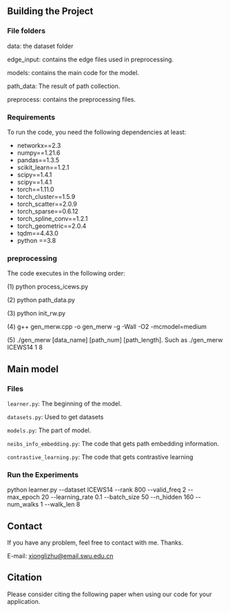 
## Building the Project

### File folders

data: the dataset folder

edge_input: contains the edge files used in preprocessing.

models: contains the main code for the model.

path_data: The result of path collection.

preprocess: contains the preprocessing files.


### Requirements
To run the code, you need the following dependencies at least:

- networkx==2.3 
- numpy==1.21.6 
- pandas==1.3.5 
- scikit_learn==1.2.1 
- scipy==1.4.1
- scipy==1.4.1 
- torch==1.11.0 
- torch_cluster==1.5.9 
- torch_scatter==2.0.9 
- torch_sparse==0.6.12 
- torch_spline_conv==1.2.1 
- torch_geometric==2.0.4 
- tqdm==4.43.0 
- python ==3.8

### preprocessing
The code executes in the following order:

(1) python process_icews.py

(2) python path_data.py

(3) python init_rw.py

(4) g++ gen_merw.cpp -o gen_merw -g -Wall -O2 -mcmodel=medium

(5) ./gen_merw [data_name] [path_num] [path_length]. Such as ./gen_merw ICEWS14 1 8

## Main model

### Files
`learner.py`: The beginning of the model.

`datasets.py`: Used to get datasets

`models.py`: The part of model.

`neibs_info_embedding.py`: The code that gets path embedding information.

`contrastive_learning.py`: The code that gets contrastive learning

### Run the Experiments
python learner.py --dataset ICEWS14 --rank 800  --valid_freq 2 --max_epoch 20 --learning_rate 0.1 --batch_size 50 --n_hidden 160 --num_walks 1 --walk_len 8

## Contact

If you have any problem, feel free to contact with me. Thanks.

E-mail: xionglizhu@email.swu.edu.cn

## Citation

Please consider citing the following paper when using our code for your application.
